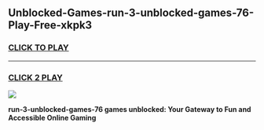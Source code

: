 
## Unblocked-Games-run-3-unblocked-games-76-Play-Free-xkpk3
<h3>
<a href="https://premium76.site?title=run-3-unblocked-games-76&ref=17A">CLICK TO PLAY</a></h3>
<hr>

<h3>
<a href="https://premium76.site?title=run-3-unblocked-games-76&ref=17A">CLICK 2 PLAY</a>
  
</h3>

<a href="https://premium76.site?title=run-3-unblocked-games-76&ref=17A"><img src="https://clearcache.store/games.png"></a>


**run-3-unblocked-games-76 games unblocked: Your Gateway to Fun and Accessible Online Gaming**
